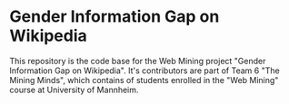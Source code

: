 # Gender Information Gap on Wikipedia

This repository is the code base for the Web Mining project "Gender Information Gap on Wikipedia". It's contributors are part of Team 6 "The Mining Minds", which contains of students enrolled in the "Web Mining" course at University of Mannheim.
